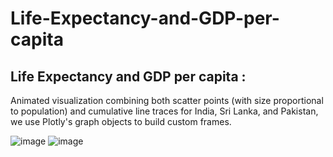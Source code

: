 # Life-Expectancy-and-GDP-per-capita
## Life Expectancy and GDP per capita : 
Animated visualization combining both scatter points (with size proportional to population) and cumulative line traces for India, Sri Lanka, and Pakistan, we use Plotly's graph objects to build custom frames.

![image](https://github.com/user-attachments/assets/69c3fdb2-56ff-424c-bc9c-3c946627f221)
![image](https://github.com/user-attachments/assets/69c3fdb2-56ff-424c-bc9c-3c946627f221)

